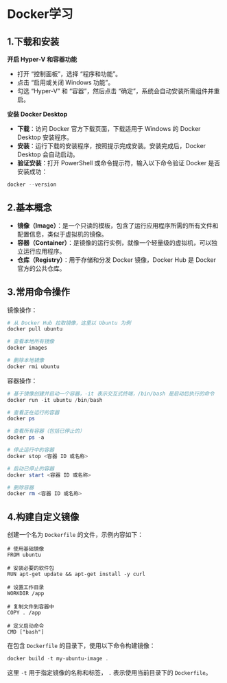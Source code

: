 # Docker学习

## 1.下载和安装

**开启 Hyper-V 和容器功能**

- 打开 “控制面板”，选择 “程序和功能”。
- 点击 “启用或关闭 Windows 功能”。
- 勾选 “Hyper-V” 和 “容器”，然后点击 “确定”，系统会自动安装所需组件并重启。

**安装 Docker Desktop**

- **下载**：访问 Docker 官方下载页面，下载适用于 Windows 的 Docker Desktop 安装程序。
- **安装**：运行下载的安装程序，按照提示完成安装。安装完成后，Docker Desktop 会自动启动。
- **验证安装**：打开 PowerShell 或命令提示符，输入以下命令验证 Docker 是否安装成功：

```powershell
docker --version
```

## 2.基本概念

- **镜像（Image）**：是一个只读的模板，包含了运行应用程序所需的所有文件和配置信息，类似于虚拟机的镜像。
- **容器（Container）**：是镜像的运行实例，就像一个轻量级的虚拟机，可以独立运行应用程序。
- **仓库（Registry）**：用于存储和分发 Docker 镜像，Docker Hub 是 Docker 官方的公共仓库。

## 3.常用命令操作

镜像操作：

```powershell
# 从 Docker Hub 拉取镜像，这里以 Ubuntu 为例
docker pull ubuntu

# 查看本地所有镜像
docker images

# 删除本地镜像
docker rmi ubuntu
```

容器操作：

```powershell
# 基于镜像创建并启动一个容器，-it 表示交互式终端，/bin/bash 是启动后执行的命令
docker run -it ubuntu /bin/bash

# 查看正在运行的容器
docker ps

# 查看所有容器（包括已停止的）
docker ps -a

# 停止运行中的容器
docker stop <容器 ID 或名称>

# 启动已停止的容器
docker start <容器 ID 或名称>

# 删除容器
docker rm <容器 ID 或名称>
```

## 4.构建自定义镜像

创建一个名为 `Dockerfile` 的文件，示例内容如下：

```
# 使用基础镜像
FROM ubuntu

# 安装必要的软件包
RUN apt-get update && apt-get install -y curl

# 设置工作目录
WORKDIR /app

# 复制文件到容器中
COPY . /app

# 定义启动命令
CMD ["bash"]
```

在包含 `Dockerfile` 的目录下，使用以下命令构建镜像：

```powershell
docker build -t my-ubuntu-image .
```

这里 `-t` 用于指定镜像的名称和标签， `.` 表示使用当前目录下的 `Dockerfile`。
